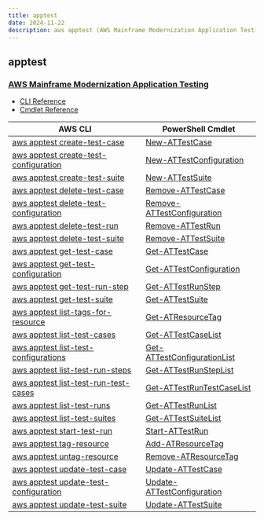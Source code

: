 ```yaml
---
title: apptest
date: 2024-11-22
description: aws apptest (AWS Mainframe Modernization Application Testing) command/cmdlet list.
---
```


## apptest

### [AWS Mainframe Modernization Application Testing](https://aws.amazon.com/mainframe-modernization/capabilities/testing/)

* [CLI Reference](https://awscli.amazonaws.com/v2/documentation/api/latest/reference/apptest/index.html)
* [Cmdlet Reference](https://docs.aws.amazon.com/powershell/latest/reference/items/AppTest_cmdlets.html)

|AWS CLI|PowerShell Cmdlet|
|----|----|
|[aws apptest create-test-case](https://awscli.amazonaws.com/v2/documentation/api/latest/reference/apptest/create-test-case.html)|[New-ATTestCase](https://docs.aws.amazon.com/powershell/latest/reference/items/New-ATTestCase.html)|
|[aws apptest create-test-configuration](https://awscli.amazonaws.com/v2/documentation/api/latest/reference/apptest/create-test-configuration.html)|[New-ATTestConfiguration](https://docs.aws.amazon.com/powershell/latest/reference/items/New-ATTestConfiguration.html)|
|[aws apptest create-test-suite](https://awscli.amazonaws.com/v2/documentation/api/latest/reference/apptest/create-test-suite.html)|[New-ATTestSuite](https://docs.aws.amazon.com/powershell/latest/reference/items/New-ATTestSuite.html)|
|[aws apptest delete-test-case](https://awscli.amazonaws.com/v2/documentation/api/latest/reference/apptest/delete-test-case.html)|[Remove-ATTestCase](https://docs.aws.amazon.com/powershell/latest/reference/items/Remove-ATTestCase.html)|
|[aws apptest delete-test-configuration](https://awscli.amazonaws.com/v2/documentation/api/latest/reference/apptest/delete-test-configuration.html)|[Remove-ATTestConfiguration](https://docs.aws.amazon.com/powershell/latest/reference/items/Remove-ATTestConfiguration.html)|
|[aws apptest delete-test-run](https://awscli.amazonaws.com/v2/documentation/api/latest/reference/apptest/delete-test-run.html)|[Remove-ATTestRun](https://docs.aws.amazon.com/powershell/latest/reference/items/Remove-ATTestRun.html)|
|[aws apptest delete-test-suite](https://awscli.amazonaws.com/v2/documentation/api/latest/reference/apptest/delete-test-suite.html)|[Remove-ATTestSuite](https://docs.aws.amazon.com/powershell/latest/reference/items/Remove-ATTestSuite.html)|
|[aws apptest get-test-case](https://awscli.amazonaws.com/v2/documentation/api/latest/reference/apptest/get-test-case.html)|[Get-ATTestCase](https://docs.aws.amazon.com/powershell/latest/reference/items/Get-ATTestCase.html)|
|[aws apptest get-test-configuration](https://awscli.amazonaws.com/v2/documentation/api/latest/reference/apptest/get-test-configuration.html)|[Get-ATTestConfiguration](https://docs.aws.amazon.com/powershell/latest/reference/items/Get-ATTestConfiguration.html)|
|[aws apptest get-test-run-step](https://awscli.amazonaws.com/v2/documentation/api/latest/reference/apptest/get-test-run-step.html)|[Get-ATTestRunStep](https://docs.aws.amazon.com/powershell/latest/reference/items/Get-ATTestRunStep.html)|
|[aws apptest get-test-suite](https://awscli.amazonaws.com/v2/documentation/api/latest/reference/apptest/get-test-suite.html)|[Get-ATTestSuite](https://docs.aws.amazon.com/powershell/latest/reference/items/Get-ATTestSuite.html)|
|[aws apptest list-tags-for-resource](https://awscli.amazonaws.com/v2/documentation/api/latest/reference/apptest/list-tags-for-resource.html)|[Get-ATResourceTag](https://docs.aws.amazon.com/powershell/latest/reference/items/Get-ATResourceTag.html)|
|[aws apptest list-test-cases](https://awscli.amazonaws.com/v2/documentation/api/latest/reference/apptest/list-test-cases.html)|[Get-ATTestCaseList](https://docs.aws.amazon.com/powershell/latest/reference/items/Get-ATTestCaseList.html)|
|[aws apptest list-test-configurations](https://awscli.amazonaws.com/v2/documentation/api/latest/reference/apptest/list-test-configurations.html)|[Get-ATTestConfigurationList](https://docs.aws.amazon.com/powershell/latest/reference/items/Get-ATTestConfigurationList.html)|
|[aws apptest list-test-run-steps](https://awscli.amazonaws.com/v2/documentation/api/latest/reference/apptest/list-test-run-steps.html)|[Get-ATTestRunStepList](https://docs.aws.amazon.com/powershell/latest/reference/items/Get-ATTestRunStepList.html)|
|[aws apptest list-test-run-test-cases](https://awscli.amazonaws.com/v2/documentation/api/latest/reference/apptest/list-test-run-test-cases.html)|[Get-ATTestRunTestCaseList](https://docs.aws.amazon.com/powershell/latest/reference/items/Get-ATTestRunTestCaseList.html)|
|[aws apptest list-test-runs](https://awscli.amazonaws.com/v2/documentation/api/latest/reference/apptest/list-test-runs.html)|[Get-ATTestRunList](https://docs.aws.amazon.com/powershell/latest/reference/items/Get-ATTestRunList.html)|
|[aws apptest list-test-suites](https://awscli.amazonaws.com/v2/documentation/api/latest/reference/apptest/list-test-suites.html)|[Get-ATTestSuiteList](https://docs.aws.amazon.com/powershell/latest/reference/items/Get-ATTestSuiteList.html)|
|[aws apptest start-test-run](https://awscli.amazonaws.com/v2/documentation/api/latest/reference/apptest/start-test-run.html)|[Start-ATTestRun](https://docs.aws.amazon.com/powershell/latest/reference/items/Start-ATTestRun.html)|
|[aws apptest tag-resource](https://awscli.amazonaws.com/v2/documentation/api/latest/reference/apptest/tag-resource.html)|[Add-ATResourceTag](https://docs.aws.amazon.com/powershell/latest/reference/items/Add-ATResourceTag.html)|
|[aws apptest untag-resource](https://awscli.amazonaws.com/v2/documentation/api/latest/reference/apptest/untag-resource.html)|[Remove-ATResourceTag](https://docs.aws.amazon.com/powershell/latest/reference/items/Remove-ATResourceTag.html)|
|[aws apptest update-test-case](https://awscli.amazonaws.com/v2/documentation/api/latest/reference/apptest/update-test-case.html)|[Update-ATTestCase](https://docs.aws.amazon.com/powershell/latest/reference/items/Update-ATTestCase.html)|
|[aws apptest update-test-configuration](https://awscli.amazonaws.com/v2/documentation/api/latest/reference/apptest/update-test-configuration.html)|[Update-ATTestConfiguration](https://docs.aws.amazon.com/powershell/latest/reference/items/Update-ATTestConfiguration.html)|
|[aws apptest update-test-suite](https://awscli.amazonaws.com/v2/documentation/api/latest/reference/apptest/update-test-suite.html)|[Update-ATTestSuite](https://docs.aws.amazon.com/powershell/latest/reference/items/Update-ATTestSuite.html)|

